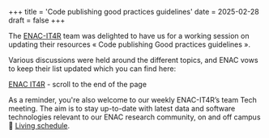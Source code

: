 +++
title = 'Code publishing good practices guidelines'
date = 2025-02-28
draft = false
+++

The [ENAC-IT4R](https://www.epfl.ch/schools/enac/about/data-at-enac/enac-it4research/) team was delighted to have us for a working session on updating their resources 
« Code publishing Good practices guidelines ».

Various discussions were held around the different topics, and ENAC vows to keep their
list updated which you can find here:

[ENAC IT4R](https://www.epfl.ch/schools/enac/about/data-at-enac/enac-it4research/#resources) - scroll to the end of the page

As a reminder, you're also welcome to our weekly ENAC-IT4R’s team Tech meeting. 
The aim is to stay up-to-date with latest data and software technologies relevant to our ENAC research community, on and off campus 🙂 
[Living schedule](https://www.notion.so/enacit4r/Tech-meetings-83475b15476d4762b0b6ed7a1b97720e?pvs=4).

